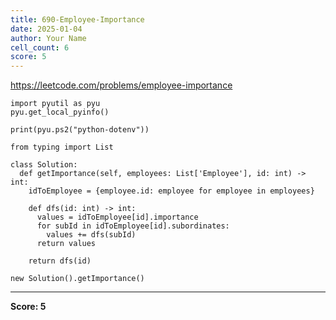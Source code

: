 ```yaml
---
title: 690-Employee-Importance
date: 2025-01-04
author: Your Name
cell_count: 6
score: 5
---
```


https://leetcode.com/problems/employee-importance


```
import pyutil as pyu
pyu.get_local_pyinfo()
```


```
print(pyu.ps2("python-dotenv"))
```


```
from typing import List
```


```
class Solution:
  def getImportance(self, employees: List['Employee'], id: int) -> int:
    idToEmployee = {employee.id: employee for employee in employees}

    def dfs(id: int) -> int:
      values = idToEmployee[id].importance
      for subId in idToEmployee[id].subordinates:
        values += dfs(subId)
      return values

    return dfs(id)
```


```
new Solution().getImportance()
```


---
**Score: 5**